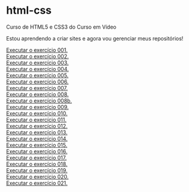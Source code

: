 # html-css
 Curso de HTML5 e CSS3 do Curso em Vídeo

Estou aprendendo a criar sites e agora vou gerenciar meus repositórios!

<a href="https://claudio-bs.github.io/html-css/exercicios/ex001/index.html">Executar o exercício 001.</a>
<br>
<a href="https://claudio-bs.github.io/html-css/exercicios/ex002/index.html">Executar o exercício 002.</a>
<br>
<a href="https://claudio-bs.github.io/html-css/exercicios/ex003/index.html">Executar o exercício 003.</a>
<br>
<a href="https://claudio-bs.github.io/html-css/exercicios/ex004/index.html">Executar o exercício 004.</a>
<br>
<a href="https://claudio-bs.github.io/html-css/exercicios/ex005/index.html">Executar o exercício 005.</a>
<br>
<a href="https://claudio-bs.github.io/html-css/exercicios/ex006/index.html">Executar o exercício 006.</a>
<br>
<a href="https://claudio-bs.github.io/html-css/exercicios/ex007/index.html">Executar o exercício 007.</a>
<br>
<a href="https://claudio-bs.github.io/html-css/exercicios/ex008/index.html">Executar o exercício 008.</a>
<br>
<a href="https://claudio-bs.github.io/html-css/exercicios/ex008b/index.html">Executar o exercício 008b.</a>
<br>
<a href="https://claudio-bs.github.io/html-css/exercicios/ex009/index.html">Executar o exercício 009.</a>
<br>
<a href="https://claudio-bs.github.io/html-css/exercicios/ex010/index.html">Executar o exercício 010.</a>
<br>
<a href="https://claudio-bs.github.io/html-css/exercicios/ex011/index.html">Executar o exercício 011.</a>
<br>
<a href="https://claudio-bs.github.io/html-css/exercicios/ex012/index.html">Executar o exercício 012.</a>
<br>
<a href="https://claudio-bs.github.io/html-css/exercicios/ex013/index.html">Executar o exercício 013.</a>
<br>
<a href="https://claudio-bs.github.io/html-css/exercicios/ex014/index.html">Executar o exercício 014.</a>
<br>
<a href="https://claudio-bs.github.io/html-css/exercicios/ex015/index.html">Executar o exercício 015.</a>
<br>
<a href="https://claudio-bs.github.io/html-css/exercicios/ex016/index.html">Executar o exercício 016.</a>
<br>
<a href="https://claudio-bs.github.io/html-css/exercicios/ex017/index.html">Executar o exercício 017.</a>
<br>
<a href="https://claudio-bs.github.io/html-css/exercicios/ex018/index.html">Executar o exercício 018.</a>
<br>
<a href="https://claudio-bs.github.io/html-css/exercicios/ex019/index.html">Executar o exercício 019.</a>
<br>
<a href="https://claudio-bs.github.io/html-css/exercicios/ex020/index.html">Executar o exercício 020.</a>
<br>
<a href="https://claudio-bs.github.io/html-css/exercicios/ex021/index.html">Executar o exercício 021.</a>

